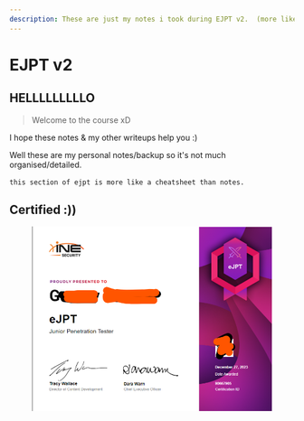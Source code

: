```yaml
---
description: These are just my notes i took during EJPT v2.  (more like  a cheatsheet)
---
```


# EJPT v2

## HELLLLLLLLLO

> Welcome to the course xD

I hope these notes & my other writeups help you :)&#x20;

Well these are my personal notes/backup so it's not much organised/detailed. &#x20;

```
this section of ejpt is more like a cheatsheet than notes.
```





## Certified :))

<figure><img src="../../.gitbook/assets/image (4) (1) (1) (1).png" alt=""><figcaption></figcaption></figure>
